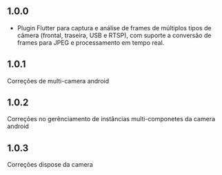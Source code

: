 ## 1.0.0

* Plugin Flutter para captura e análise de frames de múltiplos tipos de câmera (frontal, traseira, USB e RTSP), com suporte a conversão de frames para JPEG e processamento em tempo real.

## 1.0.1
Correções de multi-camera android

## 1.0.2
Correções no gerênciamento de instâncias multi-componetes da camera android

## 1.0.3
Correções dispose da camera